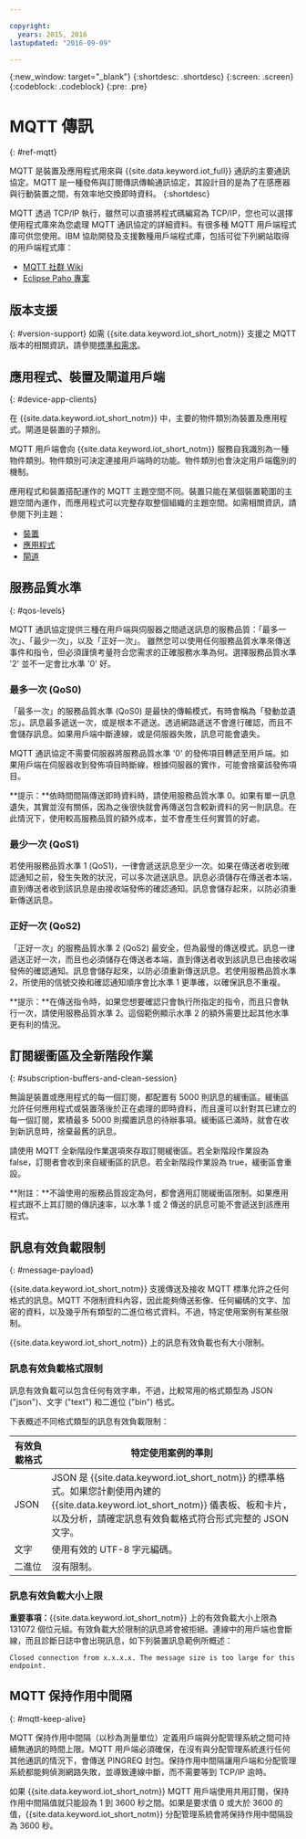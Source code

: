 ```yaml
---

copyright:
  years: 2015, 2016
lastupdated: "2016-09-09"

---
```


{:new_window: target="\_blank"}
{:shortdesc: .shortdesc}
{:screen: .screen}
{:codeblock: .codeblock}
{:pre: .pre}

# MQTT 傳訊
{: #ref-mqtt}

MQTT 是裝置及應用程式用來與 {{site.data.keyword.iot_full}} 通訊的主要通訊協定。MQTT 是一種發佈與訂閱傳訊傳輸通訊協定，其設計目的是為了在感應器與行動裝置之間，有效率地交換即時資料。
{:shortdesc}

MQTT 透過 TCP/IP 執行，雖然可以直接將程式碼編寫為 TCP/IP，您也可以選擇使用程式庫來為您處理 MQTT 通訊協定的詳細資料。有很多種 MQTT 用戶端程式庫可供您使用。IBM 協助開發及支援數種用戶端程式庫，包括可從下列網站取得的用戶端程式庫：

- [MQTT 社群 Wiki](https://github.com/mqtt/mqtt.github.io/wiki)
- [Eclipse Paho 專案](http://eclipse.org/paho/)

## 版本支援
{: #version-support}
如需 {{site.data.keyword.iot_short_notm}} 支援之 MQTT 版本的相關資訊，請參閱[標準和需求](../standards_and_requirements.html#mqtt)。

## 應用程式、裝置及閘道用戶端
{: #device-app-clients}

在 {{site.data.keyword.iot_short_notm}} 中，主要的物件類別為裝置及應用程式。閘道是裝置的子類別。

MQTT 用戶端會向 {{site.data.keyword.iot_short_notm}} 服務自我識別為一種物件類別。物件類別可決定連接用戶端時的功能。物件類別也會決定用戶端鑑別的機制。

應用程式和裝置搭配運作的 MQTT 主題空間不同。裝置只能在某個裝置範圍的主題空間內運作，而應用程式可以完整存取整個組織的主題空間。如需相關資訊，請參閱下列主題：

- [裝置](../../devices/mqtt.html)
- [應用程式](../../applications/mqtt.html)
- [閘道](../../gateways/mqtt.html)

## 服務品質水準
{: #qos-levels}

MQTT 通訊協定提供三種在用戶端與伺服器之間遞送訊息的服務品質：「最多一次」、「最少一次」，以及「正好一次」。
雖然您可以使用任何服務品質水準來傳送事件和指令，但必須謹慎考量符合您需求的正確服務水準為何。選擇服務品質水準 '2' 並不一定會比水準 '0' 好。

### 最多一次 (QoS0)

「最多一次」的服務品質水準 (QoS0) 是最快的傳輸模式，有時會稱為「發動並遺忘」。訊息最多遞送一次，或是根本不遞送。透過網路遞送不會進行確認，而且不會儲存訊息。如果用戶端中斷連線，或是伺服器失敗，訊息可能會遺失。

MQTT 通訊協定不需要伺服器將服務品質水準 '0' 的發佈項目轉遞至用戶端。如果用戶端在伺服器收到發佈項目時斷線，根據伺服器的實作，可能會捨棄該發佈項目。

**提示：**依時間間隔傳送即時資料時，請使用服務品質水準 0。如果有單一訊息遺失，其實並沒有關係，因為之後很快就會再傳送包含較新資料的另一則訊息。在此情況下，使用較高服務品質的額外成本，並不會產生任何實質的好處。

### 最少一次 (QoS1)

若使用服務品質水準 1 (QoS1)，一律會遞送訊息至少一次。如果在傳送者收到確認通知之前，發生失敗的狀況，可以多次遞送訊息。訊息必須儲存在傳送者本端，直到傳送者收到該訊息是由接收端發佈的確認通知。訊息會儲存起來，以防必須重新傳送訊息。

### 正好一次 (QoS2)

「正好一次」的服務品質水準 2 (QoS2) 最安全，但為最慢的傳送模式。訊息一律遞送正好一次，而且也必須儲存在傳送者本端，直到傳送者收到該訊息已由接收端發佈的確認通知。訊息會儲存起來，以防必須重新傳送訊息。若使用服務品質水準 2，所使用的信號交換和確認通知順序會比水準 1 更準確，以確保訊息不重複。

**提示：**在傳送指令時，如果您想要確認只會執行所指定的指令，而且只會執行一次，請使用服務品質水準 2。這個範例顯示水準 2 的額外需要比起其他水準更有利的情況。

## 訂閱緩衝區及全新階段作業
{: #subscription-buffers-and-clean-session}

無論是裝置或應用程式的每一個訂閱，都配置有 5000 則訊息的緩衝區。緩衝區允許任何應用程式或裝置落後於正在處理的即時資料，而且還可以針對其已建立的每一個訂閱，累積最多 5000 則擱置訊息的待辦事項。緩衝區已滿時，就會在收到新訊息時，捨棄最舊的訊息。

請使用 MQTT 全新階段作業選項來存取訂閱緩衝區。若全新階段作業設為 false，訂閱者會收到來自緩衝區的訊息。若全新階段作業設為 true，緩衝區會重設。

**附註：**不論使用的服務品質設定為何，都會適用訂閱緩衝區限制。如果應用程式跟不上其訂閱的傳訊速率，以水準 1 或 2 傳送的訊息可能不會遞送到該應用程式。

## 訊息有效負載限制
{: #message-payload}

{{site.data.keyword.iot_short_notm}} 支援傳送及接收 MQTT 標準允許之任何格式的訊息。MQTT 不限制資料內容，因此能夠傳送影像、任何編碼的文字、加密的資料，以及幾乎所有類型的二進位格式資料。不過，特定使用案例有某些限制。   

{{site.data.keyword.iot_short_notm}} 上的訊息有效負載也有大小限制。

### 訊息有效負載格式限制

訊息有效負載可以包含任何有效字串，不過，比較常用的格式類型為 JSON ("json")、文字 ("text") 和二進位 ("bin") 格式。

下表概述不同格式類型的訊息有效負載限制：

有效負載格式  | 特定使用案例的準則
--------- | ----------  
JSON | JSON 是 {{site.data.keyword.iot_short_notm}} 的標準格式。如果您計劃使用內建的 {{site.data.keyword.iot_short_notm}} 儀表板、板和卡片，以及分析，請確定訊息有效負載格式符合形式完整的 JSON 文字。
文字 | 使用有效的 UTF-8 字元編碼。
二進位 | 沒有限制。


### 訊息有效負載大小上限

**重要事項：**{{site.data.keyword.iot_short_notm}} 上的有效負載大小上限為 131072 個位元組。有效負載大於限制的訊息將會被拒絕。連線中的用戶端也會斷線，而且診斷日誌中會出現訊息，如下列裝置訊息範例所概述：

`Closed connection from x.x.x.x. The message size is too large for this endpoint.`

## MQTT 保持作用中間隔
{: #mqtt-keep-alive}

MQTT 保持作用中間隔（以秒為測量單位）定義用戶端與分配管理系統之間可持續無通訊的時間上限。MQTT 用戶端必須確保，在沒有與分配管理系統進行任何其他通訊的情況下，會傳送 PINGREQ 封包。保持作用中間隔讓用戶端和分配管理系統都能夠偵測網路失敗，並導致連線中斷，而不需要等到 TCP/IP 逾時。

如果 {{site.data.keyword.iot_short_notm}} MQTT 用戶端使用共用訂閱，保持作用中間隔值就只能設為 1 到 3600 秒之間。如果是要求值 0 或大於 3600 的值，{{site.data.keyword.iot_short_notm}} 分配管理系統會將保持作用中間隔設為 3600 秒。
